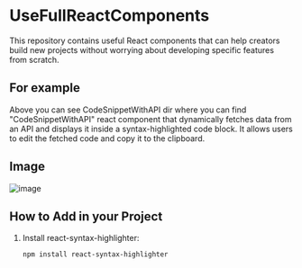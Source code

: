 # UseFullReactComponents
This repository contains useful React components that can help creators build new projects without worrying about developing specific features from scratch.

## For example 

Above you can see CodeSnippetWithAPI dir where you can find "CodeSnippetWithAPI" react component that dynamically fetches data from an API and displays it inside a syntax-highlighted code block. It allows users to edit the fetched code and copy it to the clipboard. 

## Image
![image](https://github.com/user-attachments/assets/9fff3a6f-bd8b-4c38-b8d2-0b8f981b4ab5)

## How to Add in your Project 

1. Install react-syntax-highlighter:
   ```sh
   npm install react-syntax-highlighter

